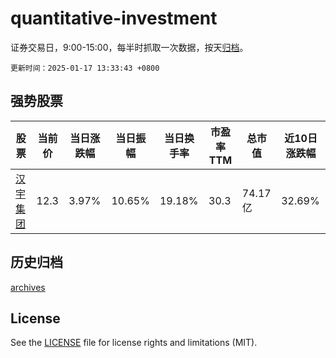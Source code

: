 # quantitative-investment

证券交易日，9:00-15:00，每半时抓取一次数据，按天[归档](archives)。

`更新时间：2025-01-17 13:33:43 +0800`

## 强势股票

|股票|当前价|当日涨跌幅|当日振幅|当日换手率|市盈率TTM|总市值|近10日涨跌幅|
|----|----|----|----|----|----|----|----|
|[汉宇集团](https://xueqiu.com/S/SZ300403)|12.3|3.97%|10.65%|19.18%|30.3|74.17亿|32.69%|

## 历史归档

[archives](archives)

## License

See the [LICENSE](LICENSE) file for license rights and limitations (MIT).